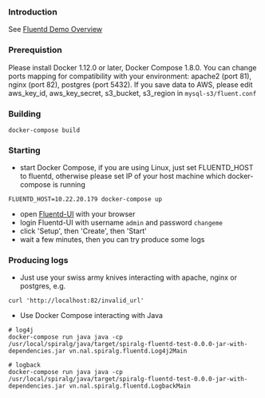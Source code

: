 ### Introduction

See [Fluentd Demo Overview](assets/fluentd_demo.png)

### Prerequistion

Please install Docker 1.12.0 or later, Docker Compose 1.8.0.
You can change ports mapping for compatibility with your environment: apache2 (port 81), nginx (port 82), postgres (port 5432).
If you save data to AWS, please edit aws_key_id, aws_key_secret, s3_bucket, s3_region in `mysql-s3/fluent.conf`

### Building

```
docker-compose build
```

### Starting

* start Docker Compose, if you are using Linux, just set FLUENTD_HOST to fluentd, otherwise please set IP of your host machine which docker-compose is running

```
FLUENTD_HOST=10.22.20.179 docker-compose up
```

* open [Fluentd-UI](http://localhost:9292) with your browser
* login Fluentd-UI with username `admin` and password `changeme`
* click 'Setup', then 'Create', then 'Start'
* wait a few minutes, then you can try produce some logs

### Producing logs

* Just use your swiss army knives interacting with apache, nginx or postgres, e.g.

```
curl 'http://localhost:82/invalid_url'
```

* Use Docker Compose interacting with Java

```
# log4j
docker-compose run java java -cp /usr/local/spiralg/java/target/spiralg-fluentd-test-0.0.0-jar-with-dependencies.jar vn.nal.spiralg.fluentd.Log4j2Main

# logback
docker-compose run java java -cp /usr/local/spiralg/java/target/spiralg-fluentd-test-0.0.0-jar-with-dependencies.jar vn.nal.spiralg.fluentd.LogbackMain
```
